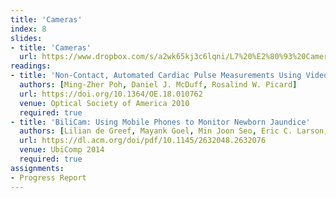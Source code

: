 ```yaml
---
title: 'Cameras'
index: 8
slides:
- title: 'Cameras'
  url: https://www.dropbox.com/s/a2wk65kj3c6lqni/L7%20%E2%80%93%20Cameras.pptx?dl=0
readings:
- title: 'Non-Contact, Automated Cardiac Pulse Measurements Using Video Imaging and Blind Source Separation'
  authors: [Ming-Zher Poh, Daniel J. McDuff, Rosalind W. Picard]
  url: https://doi.org/10.1364/OE.18.010762
  venue: Optical Society of America 2010
  required: true
- title: 'BiliCam: Using Mobile Phones to Monitor Newborn Jaundice'
  authors: [Lilian de Greef, Mayank Goel, Min Joon Seo, Eric C. Larson, James W. Stout, James A. Taylor, Shwetak N. Patel]
  url: https://dl.acm.org/doi/pdf/10.1145/2632048.2632076
  venue: UbiComp 2014
  required: true
assignments:
- Progress Report
---
```


